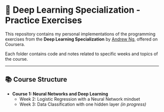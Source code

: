 # 🧠 Deep Learning Specialization - Practice Exercises

This repository contains my personal implementations of the programming exercises from the **Deep Learning Specialization** by [Andrew Ng](https://www.coursera.org/instructor/andrewng), offered on Coursera.

Each folder contains code and notes related to specific weeks and topics of the course.

---

## 📚 Course Structure

- **Course 1: Neural Networks and Deep Learning**
  - Week 2: Logistic Regression with a Neural Network mindset
  - Week 3: Data Classification with one hidden layer *(in progress)*


